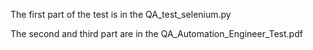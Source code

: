 The first part of the test is in the QA_test_selenium.py




The second and third part are in the QA_Automation_Engineer_Test.pdf
